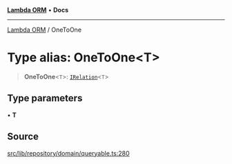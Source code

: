 [**Lambda ORM**](../README.md) • **Docs**

***

[Lambda ORM](../README.md) / OneToOne

# Type alias: OneToOne\<T\>

> **OneToOne**\<`T`\>: [`IRelation`](../interfaces/IRelation.md)\<`T`\>

## Type parameters

• **T**

## Source

[src/lib/repository/domain/queryable.ts:280](https://github.com/lambda-orm/lambdaorm-base/blob/aa369ded9e7763a31678c0168646a8ee1291b500/src/lib/repository/domain/queryable.ts#L280)
